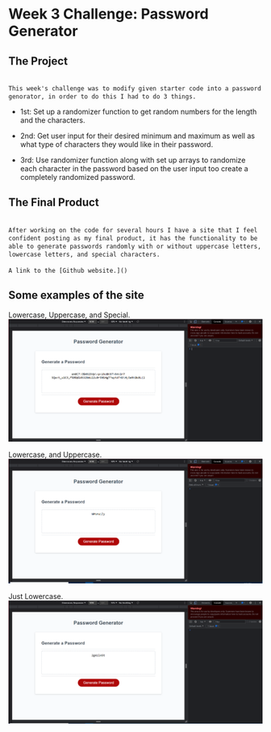 # Week 3 Challenge: Password Generator

## The Project

```

This week's challenge was to modify given starter code into a password genorator, in order to do this I had to do 3 things. 

```

 * 1st: Set up a randomizer function to get random numbers for the length and the characters.

* 2nd: Get user input for their desired minimum and maximum as well as what type of characters they would like in their password.

* 3rd: Use randomizer function along with set up arrays to randomize each character in the password based on the user input too create a completely randomized password.



## The Final Product

```

After working on the code for several hours I have a site that I feel confident posting as my final product, it has the functionality to be able to generate passwords randomly with or without uppercase letters, lowercase letters, and special characters.

A link to the [Github website.]()

```

## Some examples of the site

Lowercase, Uppercase, and Special.
![Lowercase, Uppercase, and Special.](./Assets/exampleLowerUpperSpecial.png)

Lowercase, and Uppercase.
![Lowercase, and Uppercase.](./Assets/exampleLowerUpper.png)

Just Lowercase.
![Lowercase.](./Assets/exampleLower.png)

